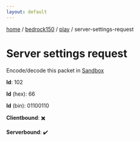 ```yaml
---
layout: default
---
```


[home](/)  /  [bedrock150](/protocol/bedrock150)  /  [play](/protocol/bedrock150/play)  /  server-settings-request

# Server settings request

Encode/decode this packet in [Sandbox](../../../sandbox/bedrock150#Play.ServerSettingsRequest)

**Id**: 102

**Id** (hex): 66

**Id** (bin): 01100110

**Clientbound**: ✖️

**Serverbound**: ✔️
